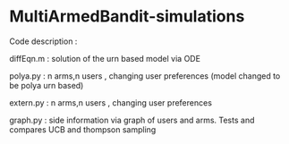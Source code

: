# MultiArmedBandit-simulations

Code description :
 
 diffEqn.m : solution of the urn based model via ODE
 
 polya.py :  n arms,n users , changing user preferences (model changed to be polya urn based)
 
 extern.py : n arms,n users , changing user preferences 
 
 graph.py : side information via graph of users and arms. Tests and compares UCB and thompson sampling

